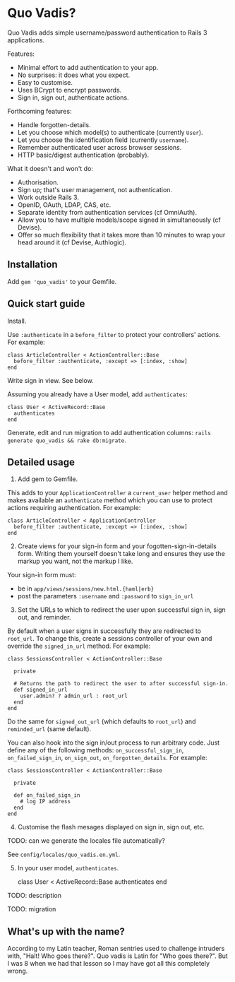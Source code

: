 # Quo Vadis?

Quo Vadis adds simple username/password authentication to Rails 3 applications.

Features:

* Minimal effort to add authentication to your app.
* No surprises: it does what you expect.
* Easy to customise.
* Uses BCrypt to encrypt passwords.
* Sign in, sign out, authenticate actions.

Forthcoming features:

* Handle forgotten-details.
* Let you choose which model(s) to authenticate (currently `User`).
* Let you choose the identification field (currently `username`).
* Remember authenticated user across browser sessions.
* HTTP basic/digest authentication (probably).

What it doesn't and won't do:

* Authorisation.
* Sign up; that's user management, not authentication.
* Work outside Rails 3.
* OpenID, OAuth, LDAP, CAS, etc.
* Separate identity from authentication services (cf OmniAuth).
* Allow you to have multiple models/scope signed in simultaneously (cf Devise).
* Offer so much flexibility that it takes more than 10 minutes to wrap your head around it (cf Devise, Authlogic).


## Installation

Add `gem 'quo_vadis'` to your Gemfile.


## Quick start guide

Install.

Use `:authenticate` in a `before_filter` to protect your controllers' actions.  For example:

    class ArticleController < ActionController::Base
      before_filter :authenticate, :except => [:index, :show]
    end

Write sign in view.  See below.

Assuming you already have a User model, add `authenticates`:

    class User < ActiveRecord::Base
      authenticates
    end

Generate, edit and run migration to add authentication columns: `rails generate quo_vadis && rake db:migrate`.



## Detailed usage

1.  Add gem to Gemfile.

This adds to your `ApplicationController` a `current_user` helper method and makes available an `authenticate` method which you can use to protect actions requiring authentication.  For example:

    class ArticleController < ApplicationController
      before_filter :authenticate, :except => [:index, :show]
    end

2.  Create views for your sign-in form and your fogotten-sign-in-details form.  Writing them yourself doesn't take long and ensures they use the markup you want, not the markup I like.

Your sign-in form must:
* be in `app/views/sessions/new.html.{haml|erb}`
* post the parameters `:username` and `:password` to `sign_in_url`

3.  Set the URLs to which to redirect the user upon successful sign in, sign out, and reminder.

By default when a user signs in successfully they are redirected to `root_url`.  To change this, create a sessions controller of your own and override the `signed_in_url` method.  For example:

    class SessionsController < ActionController::Base

      private

      # Returns the path to redirect the user to after successful sign-in.
      def signed_in_url
        user.admin? ? admin_url : root_url
      end
    end

Do the same for `signed_out_url` (which defaults to `root_url`) and `reminded_url` (same default).

You can also hook into the sign in/out process to run arbitrary code.  Just define any of the following methods: `on_successful_sign_in`, `on_failed_sign_in`, `on_sign_out`, `on_forgotten_details`.  For example:

    class SessionsController < ActionController::Base

      private

      def on_failed_sign_in
        # log IP address
      end
    end

4.  Customise the flash mesages displayed on sign in, sign out, etc.

TODO: can we generate the locales file automatically?

See `config/locales/quo_vadis.en.yml`.

5.  In your user model, `authenticates`.

    class User < ActiveRecord::Base
      authenticates
    end

TODO: description

TODO: migration


## What's up with the name?

According to my Latin teacher, Roman sentries used to challenge intruders with, "Halt!  Who goes there?".  Quo vadis is Latin for "Who goes there?".  But I was 8 when we had that lesson so I may have got all this completely wrong.

